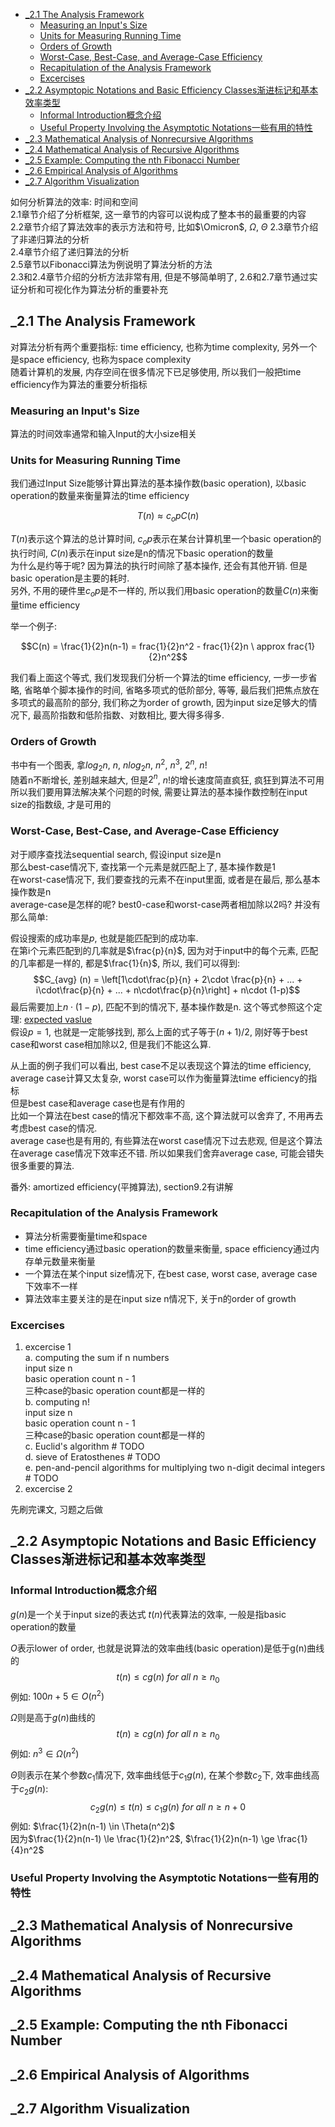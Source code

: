 <!-- TOC -->

- [_2.1 The Analysis Framework](#_21-the-analysis-framework)
  - [Measuring an Input's Size](#measuring-an-inputs-size)
  - [Units for Measuring Running Time](#units-for-measuring-running-time)
  - [Orders of Growth](#orders-of-growth)
  - [Worst-Case, Best-Case, and Average-Case Efficiency](#worst-case-best-case-and-average-case-efficiency)
  - [Recapitulation of the Analysis Framework](#recapitulation-of-the-analysis-framework)
  - [Excercises](#excercises)
- [_2.2 Asymptopic Notations and Basic Efficiency Classes渐进标记和基本效率类型](#_22-asymptopic-notations-and-basic-efficiency-classes渐进标记和基本效率类型)
  - [Informal Introduction概念介绍](#informal-introduction概念介绍)
  - [Useful Property Involving the Asymptotic Notations一些有用的特性](#useful-property-involving-the-asymptotic-notations一些有用的特性)
- [_2.3 Mathematical Analysis of Nonrecursive Algorithms](#_23-mathematical-analysis-of-nonrecursive-algorithms)
- [_2.4 Mathematical Analysis of Recursive Algorithms](#_24-mathematical-analysis-of-recursive-algorithms)
- [_2.5 Example: Computing the nth Fibonacci Number](#_25-example-computing-the-nth-fibonacci-number)
- [_2.6 Empirical Analysis of Algorithms](#_26-empirical-analysis-of-algorithms)
- [_2.7 Algorithm Visualization](#_27-algorithm-visualization)

<!-- /TOC -->

如何分析算法的效率: 时间和空间  
2.1章节介绍了分析框架, 这一章节的内容可以说构成了整本书的最重要的内容  
2.2章节介绍了算法效率的表示方法和符号, 比如$\Omicron$, $\Omega$, $\Theta$
2.3章节介绍了非递归算法的分析  
2.4章节介绍了递归算法的分析  
2.5章节以Fibonacci算法为例说明了算法分析的方法  
2.3和2.4章节介绍的分析方法非常有用, 但是不够简单明了, 2.6和2.7章节通过实证分析和可视化作为算法分析的重要补充

<a id="markdown-_21-the-analysis-framework" name="_21-the-analysis-framework"></a>
## _2.1 The Analysis Framework

对算法分析有两个重要指标: time efficiency, 也称为time complexity, 另外一个是space efficiency, 也称为space complexity  
随着计算机的发展, 内存空间在很多情况下已足够使用, 所以我们一般把time efficiency作为算法的重要分析指标  

### Measuring an Input's Size

算法的时间效率通常和输入Input的大小size相关

### Units for Measuring Running Time

我们通过Input Size能够计算出算法的基本操作数(basic operation), 以basic operation的数量来衡量算法的time efficiency

$$T(n)\approx c_opC(n)$$

$T(n)$表示这个算法的总计算时间, $c_op$表示在某台计算机里一个basic operation的执行时间, $C(n)$表示在input size是n的情况下basic operation的数量  
为什么是约等于呢? 因为算法的执行时间除了基本操作, 还会有其他开销. 但是basic operation是主要的耗时.  
另外, 不用的硬件里$c_op$是不一样的, 所以我们用basic operation的数量$C(n)$来衡量time efficiency

举一个例子:

$$C(n) = \frac{1}{2}n(n-1) = frac{1}{2}n^2 - frac{1}{2}n \ approx frac{1}{2}n^2$$

我们看上面这个等式, 我们发现我们分析一个算法的time efficiency, 一步一步省略, 省略单个脚本操作的时间, 省略多项式的低阶部分, 等等, 最后我们把焦点放在多项式的最高阶的部分, 我们称之为order of growth, 因为input size足够大的情况下, 最高阶指数和低阶指数、对数相比, 要大得多得多.

### Orders of Growth

书中有一个图表, 拿$log_2 n$, $n$, $nlog_2 n$, $n^2$, $n^3$, $2^n$, $n!$  
随着n不断增长, 差别越来越大, 但是$2^n$, $n!$的增长速度简直疯狂, 疯狂到算法不可用  
所以我们要用算法解决某个问题的时候, 需要让算法的基本操作数控制在input size的指数级, 才是可用的

### Worst-Case, Best-Case, and Average-Case Efficiency

对于顺序查找法sequential search, 假设input size是n  
那么best-case情况下, 查找第一个元素是就匹配上了, 基本操作数是1  
在worst-case情况下, 我们要查找的元素不在input里面, 或者是在最后, 那么基本操作数是n  
average-case是怎样的呢? best0-case和worst-case两者相加除以2吗? 并没有那么简单:

假设搜索的成功率是$p$, 也就是能匹配到的成功率.  
在第i个元素匹配到的几率就是$\frac{p}{n}$, 因为对于input中的每个元素, 匹配的几率都是一样的, 都是$\frac{1}{n}$, 所以, 我们可以得到:
$$C_{avg} (n) = \left[1\cdot\frac{p}{n} + 2\cdot \frac{p}{n} + ... + i\cdot\frac{p}{n} + ... + n\cdot\frac{p}{n}\right] + n\cdot (1-p)$$
最后需要加上$n\cdot (1-p)$, 匹配不到的情况下, 基本操作数是n. 这个等式参照这个定理: [expected vaslue](./docs/discrete_mathmatics/chapter9_counting_and_probability?id=expected-value)  
假设$p = 1$, 也就是一定能够找到, 那么上面的式子等于$(n+1)/2$, 刚好等于best case和worst case相加除以2, 但是我们不能这么算.

从上面的例子我们可以看出, best case不足以表现这个算法的time efficiency, average case计算又太复杂, worst case可以作为衡量算法time efficiency的指标  
但是best case和average case也是有作用的  
比如一个算法在best case的情况下都效率不高, 这个算法就可以舍弃了, 不用再去考虑best case的情况.  
average case也是有用的, 有些算法在worst case情况下过去悲观, 但是这个算法在average case情况下效率还不错. 所以如果我们舍弃average case, 可能会错失很多重要的算法.

番外: amortized efficiency(平摊算法), section9.2有讲解

### Recapitulation of the Analysis Framework

- 算法分析需要衡量time和space
- time efficiency通过basic operation的数量来衡量, space efficiency通过内存单元数量来衡量
- 一个算法在某个input size情况下, 在best case, worst case, average case下效率不一样
- 算法效率主要关注的是在input size n情况下, 关于n的order of growth

### Excercises

1. excercise 1  
  a. computing the sum if n numbers  
    input size n  
    basic operation count n - 1  
    三种case的basic operation count都是一样的  
  b. computing n!  
    input size n  
    basic operation count n - 1  
    三种case的basic operation count都是一样的  
  c. Euclid's algorithm # TODO  
  d. sieve of Eratosthenes # TODO   
  e. pen-and-pencil algorithms for multiplying two n-digit decimal integers # TODO  
2. excercise 2

先刷完课文, 习题之后做

<a id="markdown-_22-asymptopic-notations-and-basic-efficiency-classes" name="_22-asymptopic-notations-and-basic-efficiency-classes"></a>
## _2.2 Asymptopic Notations and Basic Efficiency Classes渐进标记和基本效率类型

### Informal Introduction概念介绍

$g(n)$是一个关于input size的表达式
$t(n)$代表算法的效率, 一般是指basic operation的数量

$O$表示lower of order, 也就是说算法的效率曲线(basic operation)是低于g(n)曲线的
$$t(n) \le cg(n)\ for\ all\ n \ge n_0$$
例如: $100n + 5 \in O(n^2)$

$\Omega$则是高于$g(n)$曲线的  
$$t(n) \ge cg(n)\ for\ all\ n \ge n_0$$
例如: $n^3 \in \Omega(n^2)$

$\Theta$则表示在某个参数$c_1$情况下, 效率曲线低于$c_1g(n)$, 在某个参数$c_2$下, 效率曲线高于$c_2g(n)$:
$$c_2g(n) \le t(n) \le c_1g(n)\ for\ all\ n \ge n+0$$
例如: $\frac{1}{2}n(n-1) \in \Theta(n^2)$  
因为$\frac{1}{2}n(n-1) \le \frac{1}{2}n^2$, $\frac{1}{2}n(n-1) \ge \frac{1}{4}n^2$  

### Useful Property Involving the Asymptotic Notations一些有用的特性


<a id="markdown-_23-mathematical-analysis-of-nonrecursive-algorithms" name="_23-mathematical-analysis-of-nonrecursive-algorithms"></a>
## _2.3 Mathematical Analysis of Nonrecursive Algorithms

<a id="markdown-_24-mathematical-analysis-of-recursive-algorithms" name="_24-mathematical-analysis-of-recursive-algorithms"></a>
## _2.4 Mathematical Analysis of Recursive Algorithms

<a id="markdown-_25-example-computing-the-nth-fibonacci-number" name="_25-example-computing-the-nth-fibonacci-number"></a>
## _2.5 Example: Computing the nth Fibonacci Number

<a id="markdown-_26-empirical-analysis-of-algorithms" name="_26-empirical-analysis-of-algorithms"></a>
## _2.6 Empirical Analysis of Algorithms

<a id="markdown-_27-algorithm-visualization" name="_27-algorithm-visualization"></a>
## _2.7 Algorithm Visualization